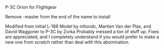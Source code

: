 P-3C Orion for Flightgear

Remove -master from the end of the name to install

Modified from initial L-188 Model by niltondc, Martien Van der Plas, and David Waggoner to P-3C by Zorka
Probably messed a ton of stuff up. Fixes are appreciated, and I completely understand if you would prefer to make a new one from scratch rather than deal with this abomination.
